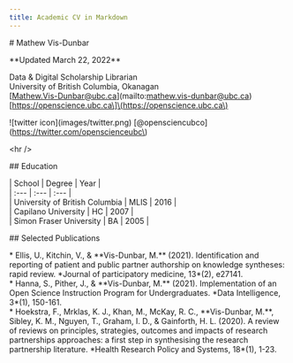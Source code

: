 ```yaml
---
title: Academic CV in Markdown
---
```


\# Mathew Vis-Dunbar

\*\*Updated March 22, 2022\*\*

Data & Digital Scholarship Librarian  
University of British Columbia, Okanagan  
\[Mathew.Vis-Dunbar@ubc.ca\]\(mailto:mathew.vis-dunbar@ubc.ca\)  
\[https://openscience.ubc.ca\]\(https://openscience.ubc.ca\)

!\[twitter icon\]\(images/twitter.png\) \[@opensciencubco\]\(https://twitter.com/openscienceubc\)

\<hr />

\#\# Education

\| School | Degree | Year |  
\| :--- | :--- | :--- |  
\| University of British Columbia | MLIS | 2016 |  
\| Capilano University | HC | 2007 |  
\| Simon Fraser University | BA | 2005 |  

\#\# Selected Publications

\* Ellis, U., Kitchin, V., & \*\*Vis-Dunbar, M.\*\* (2021). Identification and reporting of patient and public partner authorship on knowledge syntheses: rapid review. \*Journal of participatory medicine, 13\*(2), e27141.  
\* Hanna, S., Pither, J., & \*\*Vis-Dunbar, M.\*\* (2021). Implementation of an Open Science Instruction Program for Undergraduates. \*Data Intelligence, 3\*(1), 150-161.  
\* Hoekstra, F., Mrklas, K. J., Khan, M., McKay, R. C., \*\*Vis-Dunbar, M.\*\*, Sibley, K. M., Nguyen, T., Graham, I. D., & Gainforth, H. L. (2020). A review of reviews on principles, strategies, outcomes and impacts of research partnerships approaches: a first step in synthesising the research partnership literature. \*Health Research Policy and Systems, 18\*(1), 1-23.
